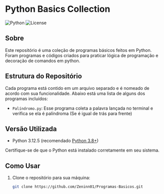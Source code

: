 # Python Basics Collection

![Python](https://img.shields.io/badge/Python-3.12.5-blue.svg)
![License](https://img.shields.io/badge/License-MIT-green.svg)

## Sobre

Este repositório é uma coleção de programas básicos feitos em Python. Foram programas e códigos criados para praticar lógica de programação e decoração de comandos em python.

## Estrutura do Repositório

Cada programa está contido em um arquivo separado e é nomeado de acordo com sua funcionalidade. Abaixo está uma lista de alguns dos programas incluídos:

- `Palíndromo.py`: Esse programa coleta a palavra lançada no terminal e verifica se ela é palíndroma (Se é igual de trás para frente)

## Versão Utilizada

- Python 3.12.5 (recomendado [Python 3.8+](https://www.python.org/downloads/))

Certifique-se de que o Python está instalado corretamente em seu sistema.

## Como Usar

1. Clone o repositório para sua máquina:

   ```bash
   git clone https://github.com/Zeninn01/Programas-Basicos.git
